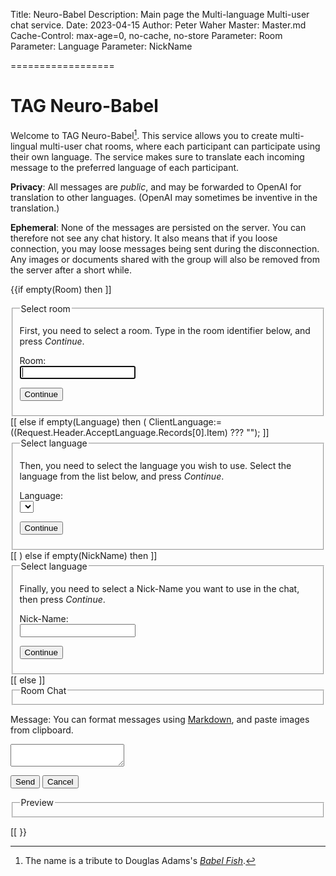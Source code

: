 Title: Neuro-Babel
Description: Main page the Multi-language Multi-user chat service.
Date: 2023-04-15
Author: Peter Waher
Master: Master.md
Cache-Control: max-age=0, no-cache, no-store
Parameter: Room
Parameter: Language
Parameter: NickName

==================

TAG Neuro-Babel
==================

Welcome to TAG Neuro-Babel[^babel]. This service allows you to create multi-lingual multi-user chat rooms, where each participant
can participate using their own language. The service makes sure to translate each incoming message to the preferred language
of each participant.

**Privacy**: All messages are *public*, and may be forwarded to OpenAI for translation to other languages. (OpenAI may
sometimes be inventive in the translation.)

**Ephemeral**: None of the messages are persisted on the server. You can therefore not see any chat history. It also
means that if you loose connection, you may loose messages being sent during the disconnection. Any images or
documents shared with the group will also be removed from the server after a short while.

<form>

{{if empty(Room) then ]]
<fieldset>
<legend>Select room</legend>

First, you need to select a room. Type in the room identifier below, and press *Continue*.

<label for="Room">Room:</label>  
<input type="text" name="Room" id="Room" required autofocus/>

<button type="button" class="posButton" onclick="SetRoom()">Continue</button>
</fieldset>
[[
else if empty(Language) then
(
	ClientLanguage:=((Request.Header.AcceptLanguage.Records[0].Item) ??? "");
	]]
<fieldset>
<legend>Select language</legend>

Then, you need to select the language you wish to use. Select the language from the list below, and press *Continue*.

<label for="Language">Language:</label>  
<select name="Language" id="Language" required autofocus>
<option((ClientLanguage="af" ? " selected" : "")) value="af">Afrikaans</option>
<option((ClientLanguage="ar" ? " selected" : "")) value="ar">Arabic</option>
<option((ClientLanguage="bn" ? " selected" : "")) value="bn">Bangla</option>
<option((ClientLanguage="bs" ? " selected" : "")) value="bs">Bosnian</option>
<option((ClientLanguage="bg" ? " selected" : "")) value="bg">Bulgarian</option>
<option((ClientLanguage="yue" ? " selected" : "")) value="yue">Cantonese</option>
<option((ClientLanguage="ca" ? " selected" : "")) value="ca">Catalan</option>
<option((ClientLanguage="zh-Hans" ? " selected" : "")) value="zh-Hans">Chinese (Simplified)</option>
<option((ClientLanguage="zh-Hant" ? " selected" : "")) value="zh-Hant">Chinese (Traditional)</option>
<option((ClientLanguage="hr" ? " selected" : "")) value="hr">Croatian</option>
<option((ClientLanguage="cs" ? " selected" : "")) value="cs">Czech</option>
<option((ClientLanguage="da" ? " selected" : "")) value="da">Danish</option>
<option((ClientLanguage="nl" ? " selected" : "")) value="nl">Dutch</option>
<option((ClientLanguage="en" ? " selected" : "")) value="en">English</option>
<option((ClientLanguage="et" ? " selected" : "")) value="et">Estonian</option>
<option((ClientLanguage="fj" ? " selected" : "")) value="fj">Fijian</option>
<option((ClientLanguage="fil" ? " selected" : "")) value="fil">Filipino</option>
<option((ClientLanguage="fi" ? " selected" : "")) value="fi">Finnish</option>
<option((ClientLanguage="fr" ? " selected" : "")) value="fr">French</option>
<option((ClientLanguage="de" ? " selected" : "")) value="de">German</option>
<option((ClientLanguage="el" ? " selected" : "")) value="el">Greek</option>
<option((ClientLanguage="ht" ? " selected" : "")) value="ht">Haitian Creole</option>
<option((ClientLanguage="he" ? " selected" : "")) value="he">Hebrew</option>
<option((ClientLanguage="hi" ? " selected" : "")) value="hi">Hindi</option>
<option((ClientLanguage="mww" ? " selected" : "")) value="mww">Hmong Daw</option>
<option((ClientLanguage="hu" ? " selected" : "")) value="hu">Hungarian</option>
<option((ClientLanguage="is" ? " selected" : "")) value="is">Icelandic</option>
<option((ClientLanguage="id" ? " selected" : "")) value="id">Indonesian</option>
<option((ClientLanguage="ga" ? " selected" : "")) value="ga">Irish</option>
<option((ClientLanguage="it" ? " selected" : "")) value="it">Italian</option>
<option((ClientLanguage="ja" ? " selected" : "")) value="ja">Japanese</option>
<option((ClientLanguage="sw" ? " selected" : "")) value="sw">Kiswahili</option>
<option((ClientLanguage="ko" ? " selected" : "")) value="ko">Korean</option>
<option((ClientLanguage="lv" ? " selected" : "")) value="lv">Latvian</option>
<option((ClientLanguage="lt" ? " selected" : "")) value="lt">Lithuanian</option>
<option((ClientLanguage="mg" ? " selected" : "")) value="mg">Malagasy</option>
<option((ClientLanguage="ms" ? " selected" : "")) value="ms">Malay</option>
<option((ClientLanguage="mt" ? " selected" : "")) value="mt">Maltese</option>
<option((ClientLanguage="nb" ? " selected" : "")) value="nb">Norwegian</option>
<option((ClientLanguage="fa" ? " selected" : "")) value="fa">Persian</option>
<option((ClientLanguage="pl" ? " selected" : "")) value="pl">Polish</option>
<option((ClientLanguage="pt-br" ? " selected" : "")) value="pt-br">Portuguese (Brazil)</option>
<option((ClientLanguage="pt-pt" ? " selected" : "")) value="pt-pt">Portuguese (Portugal)</option>
<option((ClientLanguage="pa" ? " selected" : "")) value="pa">Punjabi</option>
<option((ClientLanguage="ro" ? " selected" : "")) value="ro">Romanian</option>
<option((ClientLanguage="ru" ? " selected" : "")) value="ru">Russian</option>
<option((ClientLanguage="sr-Cyrl" ? " selected" : "")) value="sr-Cyrl">Serbian (Cyrillic)</option>
<option((ClientLanguage="sr-Latn" ? " selected" : "")) value="sr-Latn">Serbian (Latin)</option>
<option((ClientLanguage="sk" ? " selected" : "")) value="sk">Slovak</option>
<option((ClientLanguage="sl" ? " selected" : "")) value="sl">Slovenian</option>
<option((ClientLanguage="es" ? " selected" : "")) value="es">Spanish</option>
<option((ClientLanguage="sv" ? " selected" : "")) value="sv">Swedish</option>
<option((ClientLanguage="ty" ? " selected" : "")) value="ty">Tahitian</option>
<option((ClientLanguage="ta" ? " selected" : "")) value="ta">Tamil</option>
<option((ClientLanguage="te" ? " selected" : "")) value="te">Telugu</option>
<option((ClientLanguage="th" ? " selected" : "")) value="th">Thai</option>
<option((ClientLanguage="to" ? " selected" : "")) value="to">Tongan</option>
<option((ClientLanguage="tr" ? " selected" : "")) value="tr">Turkish</option>
<option((ClientLanguage="uk" ? " selected" : "")) value="uk">Ukrainian</option>
<option((ClientLanguage="ur" ? " selected" : "")) value="ur">Urdu</option>
<option((ClientLanguage="vi" ? " selected" : "")) value="vi">Vietnamese</option>
<option((ClientLanguage="cy" ? " selected" : "")) value="cy">Welsh</option>
<option((ClientLanguage="yua" ? " selected" : "")) value="yua">Yucatec Maya</option>
</select>

<button type="button" class="posButton" onclick="SetLanguage('((Room))')">Continue</button>
</fieldset>
[[
)
else if empty(NickName) then ]]
<fieldset>
<legend>Select language</legend>

Finally, you need to select a Nick-Name you want to use in the chat, then press *Continue*.

<label for="Language">Nick-Name:</label>  
<input type="text" name="NickName" id="NickName" required autofocus/>

<button type="button" class="posButton" onclick="SetNickName('((Room))','((Language))')">Continue</button>
</fieldset>
[[
else
]]
<fieldset>
<legend>Room Chat</legend>
<div id="Chat">
</div>
</fieldset>

<label for="Message">Message: <span class='note'>You can format messages using [Markdown](/Markdown.md), and paste images from clipboard.</span></label>
<textarea id="Message" name="Message" onkeydown="TrapTabCREsc(this,event,'((Room))','((Language))','((NickName))')" 
	onpaste="PasteContent(this,event,'((Room))','((NickName))')" required>
</textarea>

<button type="button" class="posButton" onclick="SendMessage('((Room))','((Language))','((NickName))')">Send</button>
<button type="button" class="negButton" onclick="CancelMessage()">Cancel</button>

<fieldset>
<legend>Preview</legend>
<div id="Preview"/>
</fieldset>

[[
}}

</form>

[^babel]: The name is a tribute to Douglas Adams's [*Babel Fish*](https://en.wikipedia.org/wiki/Babel_Fish_%28website%29).
